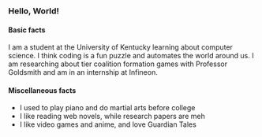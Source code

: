 ### Hello, World!

#### Basic facts
I am a student at the University of Kentucky learning about computer science. I think coding is a fun puzzle and automates the world around us. I am researching about tier coalition formation games with Professor Goldsmith and am in an internship at Infineon.

#### Miscellaneous facts
* I used to play piano and do martial arts before college
* I like reading web novels, while research papers are meh
* I like video games and anime, and love Guardian Tales
